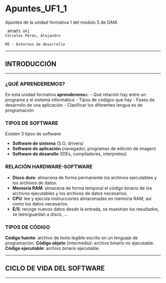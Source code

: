 # Apuntes_UF1_1
Apuntes de la unidad formativa 1 del módulo 5 de DAM.

     APUNTS UF1                                                                      Córcoles Pérez, Alejandro
                                                                                    M5 - Entornos de desarrollo
---
## INTRODUCCIÓN
---
### ¿QUÉ APRENDEREMOS?

En esta unidad formativa **aprenderemo**s:
    - Qué relación hay entre un programa y el sistema informático
    - Tipos de códigos que hay
    - Fases de desarrollo de una aplicación
    - Clasificar los diferentes lengua es de programación

### TIPOS DE SOFTWARE

Existen 3 tipos de software:
- **Software de sistema** (S.O, drivers)
- **Software de aplicación** (navegador, programas de edición de imagen)
- **Software de desarollo** (IDEs, compiladores, interpretes)


### RELACIÓN HARDWARE-SOFTWARE

- **Disco duro**: almacena de forma permanente los archivos ejecutables y los archivos de datos.
- **Memoria RAM**: almacena de forma temporal el código binario de los archivos ejecutables y los archivos de datos necesarios.
- **CPU**: lee y ejecuta instrucciones almacenadas en memoria RAM, así como los datos necesarios.
- **E/S**: recoge nuevos datos desde la entrada, se muestran los resultados, se leen/guardan a disco, ...

### TIPOS DE CÓDIGO

**Código fuente**: archivo de texto legible escrito en un lenguaje de programación.
**Código objeto** (intermedio): archivo binario no ejecutable.
**Código ejecutable**: archivo binario ejecutable.

---
## CICLO DE VIDA DEL SOFTWARE
---

